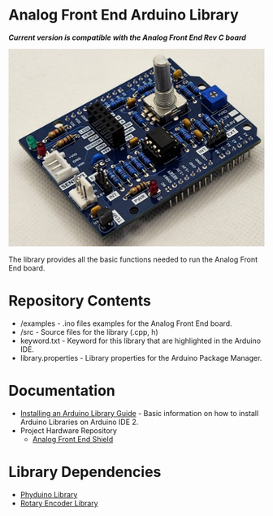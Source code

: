 # Analog Front End Arduino Library

<p><b><i>Current version is compatible with the Analog Front End Rev C board</i></b></p>

![board](https://github.com/UofTPhyEssSW/Student-Workshop-Course-L1/blob/main/images/analog_front_end_side.png?raw=true)

<p>
The library provides all the basic functions needed to run the Analog Front End board.
</p>

# Repository Contents
- /examples - .ino files examples for the Analog Front End board.
- /src - Source files for the library (.cpp, h)
- keyword.txt - Keyword for this library that are highlighted in the Arduino IDE.
- library.properties - Library properties for the Arduino Package Manager.
# Documentation
- <a href="https://docs.arduino.cc/software/ide-v2/tutorials/ide-v2-installing-a-library">Installing an Arduino Library Guide</a> - Basic information on how to install Arduino Libraries on Arduino IDE 2.
- Project Hardware Repository
    - <a href="https://github.com/UofTPhyEssSW/Student-Workshop-Course-L1/tree/main/hardware/analog_front_end_shield">Analog Front End Shield</a>
# Library Dependencies
- <a href="https://github.com/UofTPhyEssSW/Student-Workshop-Course-L1/tree/main/arduino/libraries/phyduino_pico">Phyduino Library</a>
- <a href="https://github.com/mathertel/RotaryEncoder"> Rotary Encoder Library</a>